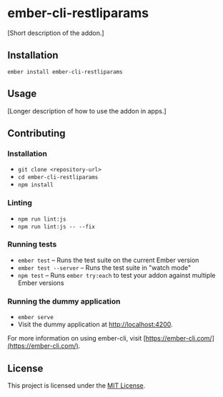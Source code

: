 ember-cli-restliparams
==============================================================================

[Short description of the addon.]

Installation
------------------------------------------------------------------------------

```
ember install ember-cli-restliparams
```


Usage
------------------------------------------------------------------------------

[Longer description of how to use the addon in apps.]


Contributing
------------------------------------------------------------------------------

### Installation

* `git clone <repository-url>`
* `cd ember-cli-restliparams`
* `npm install`

### Linting

* `npm run lint:js`
* `npm run lint:js -- --fix`

### Running tests

* `ember test` – Runs the test suite on the current Ember version
* `ember test --server` – Runs the test suite in "watch mode"
* `npm test` – Runs `ember try:each` to test your addon against multiple Ember versions

### Running the dummy application

* `ember serve`
* Visit the dummy application at [http://localhost:4200](http://localhost:4200).

For more information on using ember-cli, visit [https://ember-cli.com/](https://ember-cli.com/).

License
------------------------------------------------------------------------------

This project is licensed under the [MIT License](LICENSE.md).
